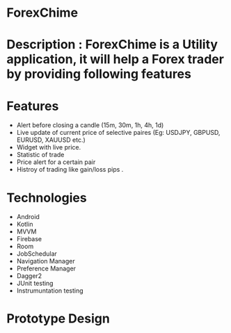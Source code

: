 # ForexChime

# Description : ForexChime is a Utility application, it will help a Forex trader by providing following features

# Features

* Alert before closing a candle (15m, 30m, 1h, 4h, 1d)
* Live update of current price of selective paires (Eg: USDJPY, GBPUSD, EURUSD, XAUUSD etc.)
* Widget with live price.
* Statistic of trade 
* Price alert for a certain pair
* Histroy of trading like gain/loss pips .

# Technologies

* Android
* Kotlin
* MVVM
* Firebase
* Room
* JobSchedular
* Navigation Manager
* Preference Manager
* Dagger2
* JUnit testing
* Instrumuntation testing

# Prototype Design
